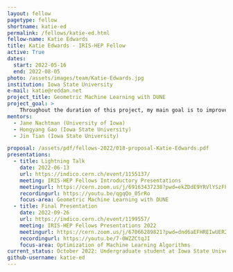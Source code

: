 ```yaml
---
layout: fellow
pagetype: fellow
shortname: katie-ed
permalink: /fellows/katie-ed.html
fellow-name: Katie Edwards
title: Katie Edwards - IRIS-HEP Fellow
active: True
dates:
  start: 2022-05-16
  end: 2022-08-05
photo: /assets/images/team/Katie-Edwards.jpg
institution: Iowa State University
e-mail: katie@reddan.net
project_title: Geometric Machine Learning with DUNE
project_goal: >
    Throughout the duration of this project, my main goal is to improve tracking algorithms used in geometric machine learning experiments for the DUNE project. In addition, I will compare the DUNE results found from geometric machine learning and compare them with results using CNN reconstruction.
mentors:
  - Jane Nachtman (University of Iowa)
  - Hongyang Gao (Iowa State University)
  - Jin Tian (Iowa State University)

proposal: /assets/pdf/fellows-2022/018-proposal-Katie-Edwards.pdf
presentations:
  - title: Lightning Talk
    date: 2022-06-13
    url: https://indico.cern.ch/event/1155137/
    meeting: IRIS-HEP Fellows Introductory Presentations
    meetingurl: https://cern.zoom.us/j/69163437238?pwd=ekZDdE9YRVlYSzFFTEZrNjkrTWozUT09
    recordingurl: https://youtu.be/qgqQo_05rRo
    focus-area: Geometric Machine Learning with DUNE
  - title: Final Presentation
    date: 2022-09-26
    url: https://indico.cern.ch/event/1199557/
    meeting: IRIS-HEP Fellows Presentations 2022
    meetingurl: https://cern.zoom.us/j/67066289821?pwd=dnd6aEFHREIwUER2SU56RXVCNzdBZz09
    recordingurl: https://youtu.be/7-0WZZCtqJI
    focus-area: Optimization of Machine Learning Algorithms
current_status: October 2022: Undergraduate student at Iowa State University>
github-username: katie-ed
---
```

